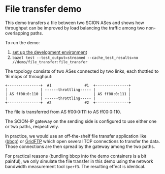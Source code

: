 # File transfer demo

This demo transfers a file between two SCION ASes and shows how throughput can be improved by load
balancing the traffic among two non-overlapping paths.

To run the demo:

1. [set up the development environment](https://docs.scion.org/en/latest/build/setup.html)
1. `bazel test --test_output=streamed --cache_test_results=no //demo/file_transfer:file_transfer`

The topology consists of two ASes connected by two links, each thottled to 16 mbps of throughput:

```text
+---------------+  #1               #1  +---------------+
|               | ------throttling----- |               |
| AS ff00:0:110 |                       | AS ff00:0:111 |
|               | ------throttling----- |               |
+---------------+  #2               #2  +---------------+
```

The file is transferred from AS ff00:0:111 to AS ff00:0:110.

The SCION-IP gateway on the sending side is configured to use either one or two paths,
respectively.

In practice, we would use an off-the-shelf file transfer application like ([bbcp](https://github.com/eeertekin/bbcp))
or [GridFTP](https://en.wikipedia.org/wiki/GridFTP) which open several TCP connections to transfer
the data. Those connections are then spread by the gateway among the two paths.

For practical reasons (bundling bbcp into the demo containers is a bit painful), we only simulate
the file transfer in this demo using the network bandwidth measurement tool `iperf3`. The resulting
effect is identical.
